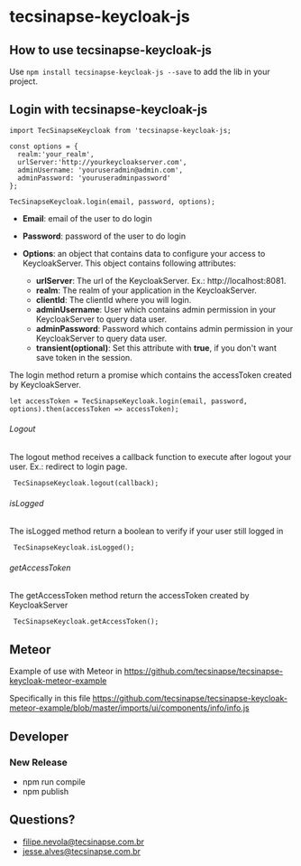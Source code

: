 # tecsinapse-keycloak-js

## How to use tecsinapse-keycloak-js
Use `npm install tecsinapse-keycloak-js --save` to add the lib in your project.

## Login with tecsinapse-keycloak-js
```
import TecSinapseKeycloak from 'tecsinapse-keycloak-js;

const options = {
  realm:'your_realm',
  urlServer:'http://yourkeycloakserver.com',
  adminUsername: 'youruseradmin@admin.com',
  adminPassword: 'youruseradminpassword'
};

TecSinapseKeycloak.login(email, password, options);
```

- **Email**: email of the user to do login

- **Password**: password of the user to do login

- **Options**: an object that contains data to configure your access to KeycloakServer. This object contains following attributes:
  - **urlServer**: The url of the KeycloakServer. Ex.: http://localhost:8081.
  - **realm**: The realm of your application in the KeycloakServer.
  - **clientId**: The clientId where you will login.
  - **adminUsername**: User which contains admin permission in your KeycloakServer to query data user.
  - **adminPassword**: Password which contains admin permission in your KeycloakServer to query data user.
  - **transient(optional)**: Set this attribute with **true**, if you don't want save token in the session.

The login method return a promise which contains the accessToken created by KeycloakServer.

```let accessToken = TecSinapseKeycloak.login(email, password, options).then(accessToken => accessToken);```

###### Logout
The logout method receives a callback function to execute after logout your user. Ex.: redirect to login page.

``` TecSinapseKeycloak.logout(callback);```

###### isLogged

The isLogged method return a boolean to verify if your user still logged in

``` TecSinapseKeycloak.isLogged();```

###### getAccessToken

The getAccessToken method return the accessToken created by KeycloakServer

``` TecSinapseKeycloak.getAccessToken();```

## Meteor

Example of use with Meteor in
https://github.com/tecsinapse/tecsinapse-keycloak-meteor-example

Specifically in this file
https://github.com/tecsinapse/tecsinapse-keycloak-meteor-example/blob/master/imports/ui/components/info/info.js

## Developer

### New Release
- npm run compile
- npm publish

## Questions?
- filipe.nevola@tecsinapse.com.br
- jesse.alves@tecsinapse.com.br
